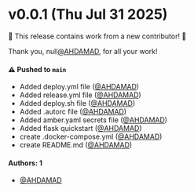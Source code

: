 # v0.0.1 (Thu Jul 31 2025)

:tada: This release contains work from a new contributor! :tada:

Thank you, null[@AHDAMAD](https://github.com/AHDAMAD), for all your work!

#### ⚠️ Pushed to `main`

- Added deploy.yml file ([@AHDAMAD](https://github.com/AHDAMAD))
- Added release.yml file ([@AHDAMAD](https://github.com/AHDAMAD))
- Added deploy.sh file ([@AHDAMAD](https://github.com/AHDAMAD))
- Added .autorc file ([@AHDAMAD](https://github.com/AHDAMAD))
- Added amber.yaml secrets file ([@AHDAMAD](https://github.com/AHDAMAD))
- Added flask quickstart ([@AHDAMAD](https://github.com/AHDAMAD))
- create .docker-compose.yml ([@AHDAMAD](https://github.com/AHDAMAD))
- create README.md ([@AHDAMAD](https://github.com/AHDAMAD))

#### Authors: 1

- [@AHDAMAD](https://github.com/AHDAMAD)
